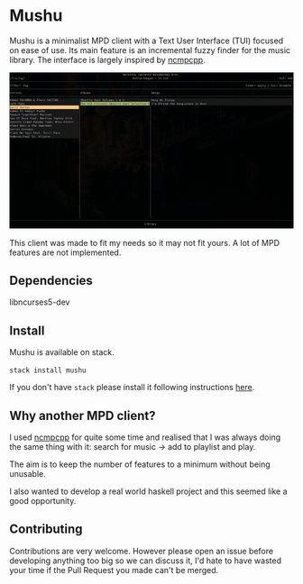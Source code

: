 Mushu
=====

Mushu is a minimalist MPD client with a Text User Interface (TUI) focused on ease of use.
Its main feature is an incremental fuzzy finder for the music library.
The interface is largely inspired by [ncmpcpp](https://github.com/arybczak/ncmpcpp).

![Screenshot](screenshot.png?raw=true "Mushu screenshot")

This client was made to fit my needs so it may not fit yours.
A lot of MPD features are not implemented.

Dependencies
--------------

libncurses5-dev

Install
-------

Mushu is available on stack.

  `stack install mushu`

If you don't have `stack` please install it following instructions [here](https://docs.haskellstack.org/en/stable/README/).

Why another MPD client?
-----------------------

I used [ncmpcpp](https://github.com/arybczak/ncmpcpp) for quite some time and realised that I was always doing the same thing with it: search for music -> add to playlist and play.

The aim is to keep the number of features to a minimum without being unusable.

I also wanted to develop a real world haskell project and this seemed like a good opportunity.

Contributing
------------

Contributions are very welcome. However please open an issue before developing anything too big so we can discuss it, I'd hate to have wasted your time if the Pull Request you made can't be merged.

